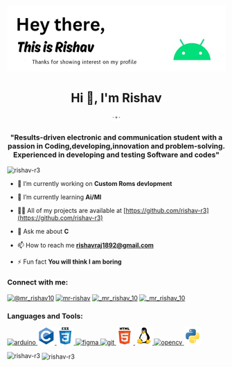 ![logo](https://github.com/rishav-r3/rishav-r3/blob/main/Rishav.png)
<h1 align="center">Hi 👋, I'm Rishav</h1>
<p align="center">
      <img src="https://github.com/rishav-r3/rishav-r3/blob/main/loading.gif" width="20px">
  </p>
<h3 align="center">"Results-driven electronic and communication student with a passion in Coding,developing,innovation and problem-solving. Experienced in developing and testing Software and codes"</h3>

<p align="left"> <img src="https://komarev.com/ghpvc/?username=rishav-r3&label=Profile%20views&color=0e75b6&style=flat" alt="rishav-r3" /> </p>

- 🔭 I’m currently working on **Custom Roms devlopment**

- 🌱 I’m currently learning **Ai/Ml**

- 👨‍💻 All of my projects are available at [https://github.com/rishav-r3](https://github.com/rishav-r3)

- 💬 Ask me about **C**

- 📫 How to reach me **rishavraj1892@gmail.com**

- ⚡ Fun fact **You will think I am boring**

<h3 align="left">Connect with me:</h3>
<p align="left">
<a href="https://twitter.com/@mr_rishav10" target="blank"><img align="center" src="https://raw.githubusercontent.com/rahuldkjain/github-profile-readme-generator/master/src/images/icons/Social/twitter.svg" alt="@mr_rishav10" height="30" width="40" /></a>
<a href="https://linkedin.com/in/mr-rishav" target="blank"><img align="center" src="https://raw.githubusercontent.com/rahuldkjain/github-profile-readme-generator/master/src/images/icons/Social/linked-in-alt.svg" alt="mr-rishav" height="30" width="40" /></a>
<a href="https://instagram.com/_mr_rishav_10" target="blank"><img align="center" src="https://raw.githubusercontent.com/rahuldkjain/github-profile-readme-generator/master/src/images/icons/Social/instagram.svg" alt="_mr_rishav_10" height="30" width="40" /></a>
<a href="https://discord.gg/_mr_rishav_10" target="blank"><img align="center" src="https://raw.githubusercontent.com/rahuldkjain/github-profile-readme-generator/master/src/images/icons/Social/discord.svg" alt="_mr_rishav_10" height="30" width="40" /></a>
</p>

<h3 align="left">Languages and Tools:</h3>
<p align="left"> <a href="https://www.arduino.cc/" target="_blank" rel="noreferrer"> <img src="https://cdn.worldvectorlogo.com/logos/arduino-1.svg" alt="arduino" width="40" height="40"/> </a> <a href="https://www.cprogramming.com/" target="_blank" rel="noreferrer"> <img src="https://raw.githubusercontent.com/devicons/devicon/master/icons/c/c-original.svg" alt="c" width="40" height="40"/> </a> <a href="https://www.w3schools.com/css/" target="_blank" rel="noreferrer"> <img src="https://raw.githubusercontent.com/devicons/devicon/master/icons/css3/css3-original-wordmark.svg" alt="css3" width="40" height="40"/> </a> <a href="https://www.figma.com/" target="_blank" rel="noreferrer"> <img src="https://www.vectorlogo.zone/logos/figma/figma-icon.svg" alt="figma" width="40" height="40"/> </a> <a href="https://git-scm.com/" target="_blank" rel="noreferrer"> <img src="https://www.vectorlogo.zone/logos/git-scm/git-scm-icon.svg" alt="git" width="40" height="40"/> </a> <a href="https://www.w3.org/html/" target="_blank" rel="noreferrer"> <img src="https://raw.githubusercontent.com/devicons/devicon/master/icons/html5/html5-original-wordmark.svg" alt="html5" width="40" height="40"/> </a> <a href="https://www.linux.org/" target="_blank" rel="noreferrer"> <img src="https://raw.githubusercontent.com/devicons/devicon/master/icons/linux/linux-original.svg" alt="linux" width="40" height="40"/> </a> <a href="https://opencv.org/" target="_blank" rel="noreferrer"> <img src="https://www.vectorlogo.zone/logos/opencv/opencv-icon.svg" alt="opencv" width="40" height="40"/> </a> <a href="https://www.python.org" target="_blank" rel="noreferrer"> <img src="https://raw.githubusercontent.com/devicons/devicon/master/icons/python/python-original.svg" alt="python" width="40" height="40"/> </a> </p>

<p><img align="left" src="https://github-readme-stats.vercel.app/api/top-langs?username=rishav-r3&show_icons=true&locale=en&layout=compact" alt="rishav-r3" /></p>

<p>&nbsp;<img align="center" src="https://github-readme-stats.vercel.app/api?username=rishav-r3&show_icons=true&locale=en" alt="rishav-r3" /></p>
